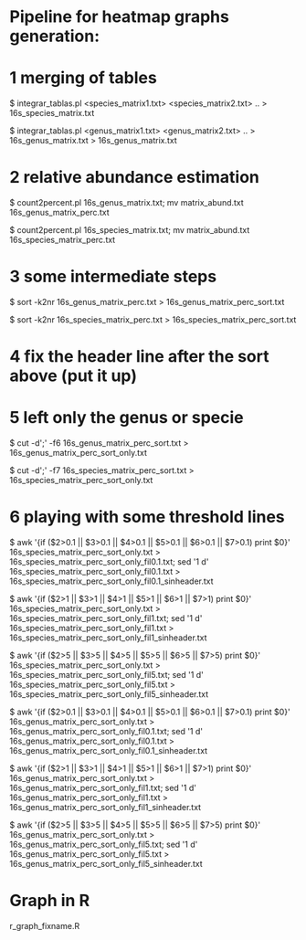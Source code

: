 # Pipeline for heatmap graphs generation:

# 1 merging of tables

$ integrar_tablas.pl <species_matrix1.txt> <species_matrix2.txt> .. > 16s_species_matrix.txt

$ integrar_tablas.pl <genus_matrix1.txt> <genus_matrix2.txt> .. > 16s_genus_matrix.txt > 16s_genus_matrix.txt

# 2 relative abundance estimation

$ count2percent.pl 16s_genus_matrix.txt; mv matrix_abund.txt 16s_genus_matrix_perc.txt

$ count2percent.pl 16s_species_matrix.txt; mv matrix_abund.txt 16s_species_matrix_perc.txt

# 3 some intermediate steps

$ sort -k2nr 16s_genus_matrix_perc.txt > 16s_genus_matrix_perc_sort.txt

$ sort -k2nr 16s_species_matrix_perc.txt > 16s_species_matrix_perc_sort.txt

# 4 fix the header line after the sort above (put it up)

# 5 left only the genus or specie

$ cut -d';' -f6 16s_genus_matrix_perc_sort.txt > 16s_genus_matrix_perc_sort_only.txt

$ cut -d';' -f7 16s_species_matrix_perc_sort.txt > 16s_species_matrix_perc_sort_only.txt

# 6 playing with some threshold lines

$ awk '{if ($2>0.1 || $3>0.1 || $4>0.1 || $5>0.1 || $6>0.1 || $7>0.1) print $0}' 16s_species_matrix_perc_sort_only.txt > 16s_species_matrix_perc_sort_only_fil0.1.txt; sed '1 d' 16s_species_matrix_perc_sort_only_fil0.1.txt > 16s_species_matrix_perc_sort_only_fil0.1_sinheader.txt

$ awk '{if ($2>1 || $3>1 || $4>1 || $5>1 || $6>1 || $7>1) print $0}' 16s_species_matrix_perc_sort_only.txt > 16s_species_matrix_perc_sort_only_fil1.txt; sed '1 d' 16s_species_matrix_perc_sort_only_fil1.txt > 16s_species_matrix_perc_sort_only_fil1_sinheader.txt

$ awk '{if ($2>5 || $3>5 || $4>5 || $5>5 || $6>5 || $7>5) print $0}' 16s_species_matrix_perc_sort_only.txt > 16s_species_matrix_perc_sort_only_fil5.txt; sed '1 d' 16s_species_matrix_perc_sort_only_fil5.txt > 16s_species_matrix_perc_sort_only_fil5_sinheader.txt

$ awk '{if ($2>0.1 || $3>0.1 || $4>0.1 || $5>0.1 || $6>0.1 || $7>0.1) print $0}' 16s_genus_matrix_perc_sort_only.txt > 16s_genus_matrix_perc_sort_only_fil0.1.txt; sed '1 d' 16s_genus_matrix_perc_sort_only_fil0.1.txt > 16s_genus_matrix_perc_sort_only_fil0.1_sinheader.txt

$ awk '{if ($2>1 || $3>1 || $4>1 || $5>1 || $6>1 || $7>1) print $0}' 16s_genus_matrix_perc_sort_only.txt > 16s_genus_matrix_perc_sort_only_fil1.txt; sed '1 d' 16s_genus_matrix_perc_sort_only_fil1.txt > 16s_genus_matrix_perc_sort_only_fil1_sinheader.txt

$ awk '{if ($2>5 || $3>5 || $4>5 || $5>5 || $6>5 || $7>5) print $0}' 16s_genus_matrix_perc_sort_only.txt > 16s_genus_matrix_perc_sort_only_fil5.txt; sed '1 d' 16s_genus_matrix_perc_sort_only_fil5.txt > 16s_genus_matrix_perc_sort_only_fil5_sinheader.txt

# Graph in R
r_graph_fixname.R
